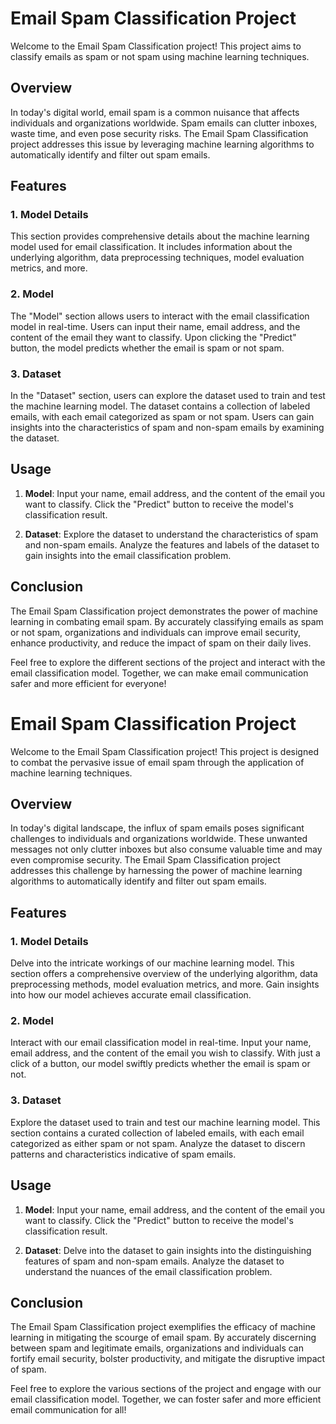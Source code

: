 # Email Spam Classification Project

Welcome to the Email Spam Classification project! This project aims to classify emails as spam or not spam using machine learning techniques.

## Overview

In today's digital world, email spam is a common nuisance that affects individuals and organizations worldwide. Spam emails can clutter inboxes, waste time, and even pose security risks. The Email Spam Classification project addresses this issue by leveraging machine learning algorithms to automatically identify and filter out spam emails.

## Features

### 1. Model Details

This section provides comprehensive details about the machine learning model used for email classification. It includes information about the underlying algorithm, data preprocessing techniques, model evaluation metrics, and more.

### 2. Model

The "Model" section allows users to interact with the email classification model in real-time. Users can input their name, email address, and the content of the email they want to classify. Upon clicking the "Predict" button, the model predicts whether the email is spam or not spam.

### 3. Dataset

In the "Dataset" section, users can explore the dataset used to train and test the machine learning model. The dataset contains a collection of labeled emails, with each email categorized as spam or not spam. Users can gain insights into the characteristics of spam and non-spam emails by examining the dataset.

## Usage

1. **Model**: Input your name, email address, and the content of the email you want to classify. Click the "Predict" button to receive the model's classification result.

2. **Dataset**: Explore the dataset to understand the characteristics of spam and non-spam emails. Analyze the features and labels of the dataset to gain insights into the email classification problem.

## Conclusion

The Email Spam Classification project demonstrates the power of machine learning in combating email spam. By accurately classifying emails as spam or not spam, organizations and individuals can improve email security, enhance productivity, and reduce the impact of spam on their daily lives.

Feel free to explore the different sections of the project and interact with the email classification model. Together, we can make email communication safer and more efficient for everyone!
# Email Spam Classification Project

Welcome to the Email Spam Classification project! This project is designed to combat the pervasive issue of email spam through the application of machine learning techniques.

## Overview

In today's digital landscape, the influx of spam emails poses significant challenges to individuals and organizations worldwide. These unwanted messages not only clutter inboxes but also consume valuable time and may even compromise security. The Email Spam Classification project addresses this challenge by harnessing the power of machine learning algorithms to automatically identify and filter out spam emails.

## Features

### 1. Model Details

Delve into the intricate workings of our machine learning model. This section offers a comprehensive overview of the underlying algorithm, data preprocessing methods, model evaluation metrics, and more. Gain insights into how our model achieves accurate email classification.

### 2. Model

Interact with our email classification model in real-time. Input your name, email address, and the content of the email you wish to classify. With just a click of a button, our model swiftly predicts whether the email is spam or not.

### 3. Dataset

Explore the dataset used to train and test our machine learning model. This section contains a curated collection of labeled emails, with each email categorized as either spam or not spam. Analyze the dataset to discern patterns and characteristics indicative of spam emails.

## Usage

1. **Model**: Input your name, email address, and the content of the email you want to classify. Click the "Predict" button to receive the model's classification result.

2. **Dataset**: Delve into the dataset to gain insights into the distinguishing features of spam and non-spam emails. Analyze the dataset to understand the nuances of the email classification problem.

## Conclusion

The Email Spam Classification project exemplifies the efficacy of machine learning in mitigating the scourge of email spam. By accurately discerning between spam and legitimate emails, organizations and individuals can fortify email security, bolster productivity, and mitigate the disruptive impact of spam.

Feel free to explore the various sections of the project and engage with our email classification model. Together, we can foster safer and more efficient email communication for all!
